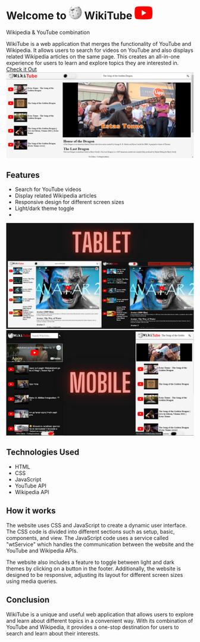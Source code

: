 #  Welcome to <img src="assets/img/wikipedia-logo.png" style="width:35px;height:35px" alt="Wikipedia logo"> WikiTube <img style="width:48px;height:35px" src="assets/img/youtube-logo.png">
Wikipedia &amp; YouTube combination 

WikiTube is a web application that merges the functionality of YouTube and Wikipedia. It allows users to search for videos on YouTube and also displays related Wikipedia articles on the same page. This creates an all-in-one experience for users to learn and explore topics they are interested in.
[Check it Out](https://ozzaken.github.io/WikiTube/)
<img src="assets/img/readme/desktop.jpg" alt="Desktop Preview">

## Features
- Search for YouTube videos
- Display related Wikipedia articles
- Responsive design for different screen sizes
- Light/dark theme toggle
- 
<img src="assets/img/readme/tablet.png" alt="Tablet Preview">
<img src="assets/img/readme/mobile.png" alt="Mobile Preview">

## Technologies Used
- HTML
- CSS
- JavaScript
- YouTube API
- Wikipedia API

## How it works
The website uses CSS and JavaScript to create a dynamic user interface. The CSS code is divided into different sections such as setup, basic, components, and view. The JavaScript code uses a service called "wtService" which handles the communication between the website and the YouTube and Wikipedia APIs.

The website also includes a feature to toggle between light and dark themes by clicking on a button in the footer. Additionally, the website is designed to be responsive, adjusting its layout for different screen sizes using media queries.

## Conclusion
WikiTube is a unique and useful web application that allows users to explore and learn about different topics in a convenient way. With its combination of YouTube and Wikipedia, it provides a one-stop destination for users to search and learn about their interests.